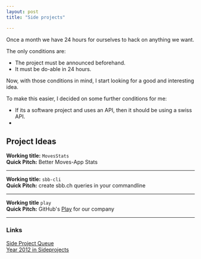 ```yaml
---
layout: post
title: "Side projects"

---
```


Once a month we have 24 hours for ourselves to hack on anything we want.

The only conditions are:  

 - The project must be announced beforehand.
 - It must be do-able in 24 hours.

Now, with those conditions in mind, I start looking for a good and interesting idea.


To make this easier, I decided on some further conditions for me:

 - If its a software project and uses an API, then it should be using a swiss API.
 - 

## Project Ideas
**Working title:**  `MovesStats`  
**Quick Pitch:** Better Moves-App Stats

---

**Working title:** `sbb-cli`  
**Quick Pitch:** create sbb.ch queries in your commandline

---

**Working title**  `play`  
**Quick Pitch:** GitHub's [Play](http://zachholman.com/talk/play/) for our company

---


### Links
[Side Project Queue](http://mdswanson.com/blog/2012/03/01/my-side-project-queue.html)  
[Year 2012 in Sideprojects](http://blog.jazzychad.net/2012/12/31/year-in-review-side-projects.html)  



